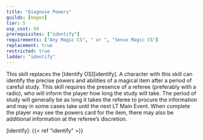 ```yaml
---
title: "Diagnose Powers"
guilds: [mages]
tier: 5
osp_cost: 50
prerequisites: ["identify"]
requirements: ["Any Magic CS", " or ", "Sense Magic CS"]
replacement: true
restricted: true
ladder: "identify"
---
```

This skill replaces the [Identify OS][identify]. A character with this skill can identify the precise powers and abilities of a magical item after a period of careful study. This skill requires the presence of a referee (preferably with a radio), who will inform the player how long the study will take. The period of study will generally be as long it takes the referee to procure the information and may in some cases take until the next LT Main Event. When complete the player may see the powers card for the item, there may also be additional information at the referee’s discretion.

[identify]: {{< ref "identify" >}}